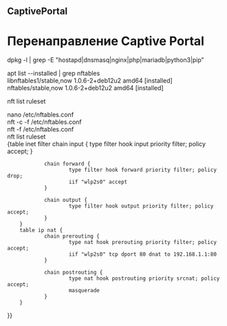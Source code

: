 ## CaptivePortal
# Перенаправление Captive Portal
dpkg -l | grep -E "hostapd|dnsmasq|nginx|php|mariadb|python3|pip"

apt list --installed | grep nftables   
libnftables1/stable,now 1.0.6-2+deb12u2 amd64 [installed]   
nftables/stable,now 1.0.6-2+deb12u2 amd64 [installed]   

nft list ruleset

nano /etc/nftables.conf  
nft -c -f /etc/nftables.conf  
nft -f /etc/nftables.conf  
nft list ruleset  
{table inet filter 
                chain input {
                        type filter hook input priority filter; policy accept;
                }
        
                chain forward {
                        type filter hook forward priority filter; policy drop;
                        iif "wlp2s0" accept
                }
        
                chain output {
                        type filter hook output priority filter; policy accept;
                }
        }
        table ip nat {
                chain prerouting {
                        type nat hook prerouting priority filter; policy accept;
                        iif "wlp2s0" tcp dport 80 dnat to 192.168.1.1:80
                }
        
                chain postrouting {
                        type nat hook postrouting priority srcnat; policy accept;
                        masquerade
                }
        }
}}
